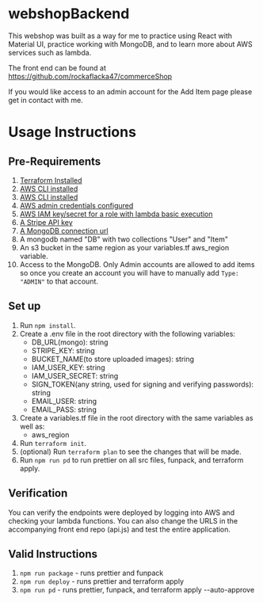 # webshopBackend

This webshop was built as a way for me to practice using React with Material UI, practice working with MongoDB, and to learn more about AWS services such as lambda.

The front end can be found at https://github.com/rockaflacka47/commerceShop

If you would like access to an admin account for the Add Item page please get in contact with me.

# Usage Instructions

## Pre-Requirements

1. [Terraform Installed](https://developer.hashicorp.com/terraform/tutorials/aws-get-started/install-cli)
2. [AWS CLI installed](https://docs.aws.amazon.com/cli/latest/userguide/getting-started-install.html)
2. <a href="https://docs.aws.amazon.com/cli/latest/userguide/getting-started-install.html" target="_blank">AWS CLI installed</a>
3. [AWS admin credentials configured](https://docs.aws.amazon.com/cli/latest/userguide/getting-started-quickstart.html)
4. [AWS IAM key/secret for a role with lambda basic execution](https://docs.aws.amazon.com/AmazonRDS/latest/AuroraUserGuide/AuroraMySQL.Integrating.Authorizing.IAM.S3CreatePolicy.html)
5. [A Stripe API key](https://stripe.com/docs/keys)
6. [A MongoDB connection url](https://www.mongodb.com/docs/compass/current/connect/)
7. A mongodb named "DB" with two collections "User" and "Item"
8. An s3 bucket in the same region as your variables.tf aws_region variable.
9. Access to the MongoDB. Only Admin accounts are allowed to add items so once you create an account you will have to manually 
add `Type: "ADMIN"` to that account.

## Set up

1. Run `npm install`.
2. Create a .env file in the root directory with the following variables:
   - DB_URL(mongo): string
   - STRIPE_KEY: string
   - BUCKET_NAME(to store uploaded images): string
   - IAM_USER_KEY: string
   - IAM_USER_SECRET: string
   - SIGN_TOKEN(any string, used for signing and verifying passwords): string
   - EMAIL_USER: string
   - EMAIL_PASS: string
3. Create a variables.tf file in the root directory with the same variables as well as:
   - aws_region
4. Run `terraform init`.
5. (optional) Run `terraform plan` to see the changes that will be made.
6. Run `npm run pd` to run prettier on all src files, funpack, and terraform apply.

## Verification

You can verify the endpoints were deployed by logging into AWS and checking your lambda functions. You can also change the URLS in the accompanying front end repo (api.js) and test the entire application.

## Valid Instructions

1. `npm run package` - runs prettier and funpack
2. `npm run deploy` - runs prettier and terraform apply
3. `npm run pd` - runs prettier, funpack, and terraform apply --auto-approve
